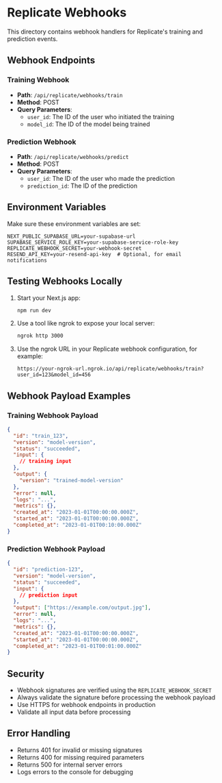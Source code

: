 # Replicate Webhooks

This directory contains webhook handlers for Replicate's training and prediction events.

## Webhook Endpoints

### Training Webhook
- **Path**: `/api/replicate/webhooks/train`
- **Method**: POST
- **Query Parameters**:
  - `user_id`: The ID of the user who initiated the training
  - `model_id`: The ID of the model being trained

### Prediction Webhook
- **Path**: `/api/replicate/webhooks/predict`
- **Method**: POST
- **Query Parameters**:
  - `user_id`: The ID of the user who made the prediction
  - `prediction_id`: The ID of the prediction

## Environment Variables

Make sure these environment variables are set:

```
NEXT_PUBLIC_SUPABASE_URL=your-supabase-url
SUPABASE_SERVICE_ROLE_KEY=your-supabase-service-role-key
REPLICATE_WEBHOOK_SECRET=your-webhook-secret
RESEND_API_KEY=your-resend-api-key  # Optional, for email notifications
```

## Testing Webhooks Locally

1. Start your Next.js app:
   ```bash
   npm run dev
   ```

2. Use a tool like ngrok to expose your local server:
   ```bash
   ngrok http 3000
   ```

3. Use the ngrok URL in your Replicate webhook configuration, for example:
   ```
   https://your-ngrok-url.ngrok.io/api/replicate/webhooks/train?user_id=123&model_id=456
   ```

## Webhook Payload Examples

### Training Webhook Payload

```json
{
  "id": "train_123",
  "version": "model-version",
  "status": "succeeded",
  "input": {
    // training input
  },
  "output": {
    "version": "trained-model-version"
  },
  "error": null,
  "logs": "...",
  "metrics": {},
  "created_at": "2023-01-01T00:00:00.000Z",
  "started_at": "2023-01-01T00:00:00.000Z",
  "completed_at": "2023-01-01T00:10:00.000Z"
}
```

### Prediction Webhook Payload

```json
{
  "id": "prediction-123",
  "version": "model-version",
  "status": "succeeded",
  "input": {
    // prediction input
  },
  "output": ["https://example.com/output.jpg"],
  "error": null,
  "logs": "...",
  "metrics": {},
  "created_at": "2023-01-01T00:00:00.000Z",
  "started_at": "2023-01-01T00:00:00.000Z",
  "completed_at": "2023-01-01T00:01:00.000Z"
}
```

## Security

- Webhook signatures are verified using the `REPLICATE_WEBHOOK_SECRET`
- Always validate the signature before processing the webhook payload
- Use HTTPS for webhook endpoints in production
- Validate all input data before processing

## Error Handling

- Returns 401 for invalid or missing signatures
- Returns 400 for missing required parameters
- Returns 500 for internal server errors
- Logs errors to the console for debugging
